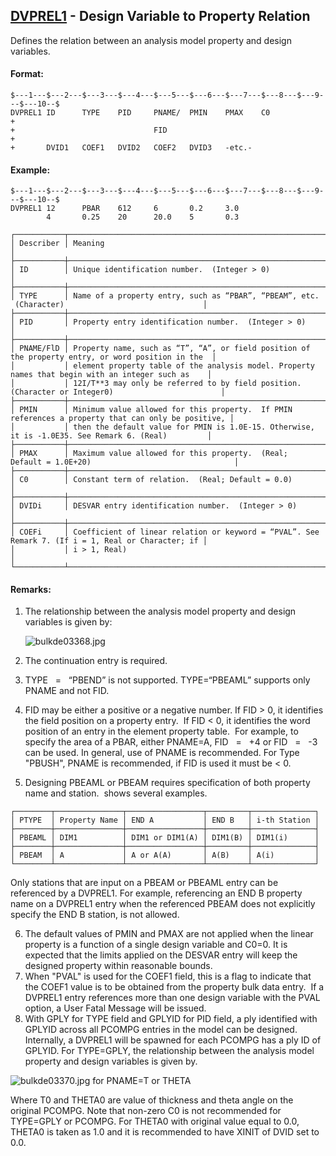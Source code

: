 ## [DVPREL1](https://nexus.hexagon.com/documentationcenter/bundle/MSC_Nastran_2022.4/page/Nastran_Combined_Book/qrg/bulkde/TOC.DVPREL1.xhtml) - Design Variable to Property Relation

Defines the relation between an analysis model property and design variables.

#### Format:

```nastran
$---1---$---2---$---3---$---4---$---5---$---6---$---7---$---8---$---9---$---10--$
DVPREL1 ID      TYPE    PID     PNAME/  PMIN    PMAX    C0              +       
+                               FID                                     +       
+       DVID1   COEF1   DVID2   COEF2   DVID3   -etc.-                          
```

#### Example:

```nastran
$---1---$---2---$---3---$---4---$---5---$---6---$---7---$---8---$---9---$---10--$
DVPREL1 12      PBAR    612     6       0.2     3.0                             
        4       0.25    20      20.0    5       0.3                             
```

```text
┌───────────┬────────────────────────────────────────────────────────────────────────────────────────────────────┐
│ Describer │ Meaning                                                                                            │
├───────────┼────────────────────────────────────────────────────────────────────────────────────────────────────┤
│ ID        │ Unique identification number.  (Integer > 0)                                                       │
├───────────┼────────────────────────────────────────────────────────────────────────────────────────────────────┤
│ TYPE      │ Name of a property entry, such as “PBAR”, “PBEAM”, etc.  (Character)                               │
├───────────┼────────────────────────────────────────────────────────────────────────────────────────────────────┤
│ PID       │ Property entry identification number.  (Integer > 0)                                               │
├───────────┼────────────────────────────────────────────────────────────────────────────────────────────────────┤
│ PNAME/FlD │ Property name, such as “T”, “A”, or field position of the property entry, or word position in the  │
│           │ element property table of the analysis model. Property names that begin with an integer such as    │
│           │ 12I/T**3 may only be referred to by field position. (Character or Integer0)                        │
├───────────┼────────────────────────────────────────────────────────────────────────────────────────────────────┤
│ PMIN      │ Minimum value allowed for this property.  If PMIN references a property that can only be positive, │
│           │ then the default value for PMIN is 1.0E-15. Otherwise, it is -1.0E35. See Remark 6. (Real)         │
├───────────┼────────────────────────────────────────────────────────────────────────────────────────────────────┤
│ PMAX      │ Maximum value allowed for this property.  (Real; Default = 1.0E+20)                                │
├───────────┼────────────────────────────────────────────────────────────────────────────────────────────────────┤
│ C0        │ Constant term of relation.  (Real; Default = 0.0)                                                  │
├───────────┼────────────────────────────────────────────────────────────────────────────────────────────────────┤
│ DVIDi     │ DESVAR entry identification number.  (Integer > 0)                                                 │
├───────────┼────────────────────────────────────────────────────────────────────────────────────────────────────┤
│ COEFi     │ Coefficient of linear relation or keyword = “PVAL”. See Remark 7. (If i = 1, Real or Character; if │
│           │ i > 1, Real)                                                                                       │
└───────────┴────────────────────────────────────────────────────────────────────────────────────────────────────┘
```

#### Remarks:

1. The relationship between the analysis model property and design variables is given by:

     ![bulkde03368.jpg](https://help-be.hexagonmi.com/bundle/MSC_Nastran_2022.4/page/Nastran_Combined_Book/qrg/bulkde/../../../assets/bulkde03368.jpg?_LANG=enus)    

2. The continuation entry is required.
3. TYPE   =   “PBEND” is not supported. TYPE=“PBEAML” supports only PNAME and not FID.
4. FID may be either a positive or a negative number. If FID > 0, it identifies the field position on a property entry.  If FID < 0, it identifies the word position of an entry in the element property table.  For example, to specify the area of a PBAR, either PNAME=A, FID   =   +4 or FID   =   -3 can be used. In general, use of PNAME is recommended. For Type "PBUSH", PNAME is recommended, if FID is used it must be < 0.
5. Designing PBEAML or PBEAM requires specification of both property name and station.   shows several examples.

```text
┌────────┬───────────────┬─────────────────┬─────────┬──────────────┐
│ PTYPE  │ Property Name │ END A           │ END B   │ i-th Station │
├────────┼───────────────┼─────────────────┼─────────┼──────────────┤
│ PBEAML │ DIM1          │ DIM1 or DIM1(A) │ DIM1(B) │ DIM1(i)      │
├────────┼───────────────┼─────────────────┼─────────┼──────────────┤
│ PBEAM  │ A             │ A or A(A)       │ A(B)    │ A(i)         │
└────────┴───────────────┴─────────────────┴─────────┴──────────────┘
```

Only stations that are input on a PBEAM or PBEAML entry can be referenced by a DVPREL1. For example, referencing an END B property name on a DVPREL1 entry when the referenced PBEAM does not explicitly specify the END B station, is not allowed.

6. The default values of PMIN and PMAX are not applied when the linear property is a function of a single design variable and C0=0. It is expected that the limits applied on the DESVAR entry will keep the designed property within reasonable bounds.
7. When "PVAL" is used for the COEF1 field, this is a flag to indicate that the COEF1 value is to be obtained from the property bulk data entry.  If a DVPREL1 entry references more than one design variable with the PVAL option, a User Fatal Message will be issued.
8. With GPLY for TYPE field and GPLYID for PID field, a ply identified with GPLYID across all PCOMPG entries in the model can be designed. Internally, a DVPREL1 will be spawned for each PCOMPG has a ply ID of GPLYID. For TYPE=GPLY, the relationship between the analysis model property and design variables is given by.

![bulkde03370.jpg](https://help-be.hexagonmi.com/bundle/MSC_Nastran_2022.4/page/Nastran_Combined_Book/qrg/bulkde/../../../assets/bulkde03370.jpg?_LANG=enus)  for PNAME=T or THETA

Where T0 and THETA0 are value of thickness and theta angle on the original PCOMPG. Note that non-zero C0 is not recommended for TYPE=GPLY or PCOMPG. For THETA0 with original value equal to 0.0, THETA0 is taken as 1.0 and it is recommended to have XINIT of DVID set to 0.0.
